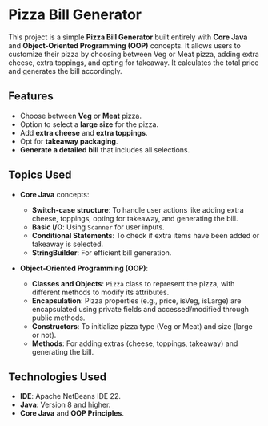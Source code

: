 # Pizza Bill Generator

This project is a simple **Pizza Bill Generator** built entirely with **Core Java** and **Object-Oriented Programming (OOP)** concepts. It allows users to customize their pizza by choosing between Veg or Meat pizza, adding extra cheese, extra toppings, and opting for takeaway. It calculates the total price and generates the bill accordingly.

## Features

-   Choose between **Veg** or **Meat** pizza.
-   Option to select a **large size** for the pizza.
-   Add **extra cheese** and **extra toppings**.
-   Opt for **takeaway packaging**.
-   **Generate a detailed bill** that includes all selections.

## Topics Used

-   **Core Java** concepts:
    
    -   **Switch-case structure**: To handle user actions like adding extra cheese, toppings, opting for takeaway, and generating the bill.
    -   **Basic I/O**: Using `Scanner` for user inputs.
    -   **Conditional Statements**: To check if extra items have been added or takeaway is selected.
    -   **StringBuilder**: For efficient bill generation.
-   **Object-Oriented Programming (OOP)**:
    
    -   **Classes and Objects**: `Pizza` class to represent the pizza, with different methods to modify its attributes.
    -   **Encapsulation**: Pizza properties (e.g., price, isVeg, isLarge) are encapsulated using private fields and accessed/modified through public methods.
    -   **Constructors**: To initialize pizza type (Veg or Meat) and size (large or not).
    -   **Methods**: For adding extras (cheese, toppings, takeaway) and generating the bill.


## Technologies Used
- **IDE**: Apache NetBeans IDE 22.
-   **Java**: Version 8 and higher.
-   **Core Java** and **OOP Principles**.
